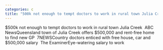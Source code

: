 ```yaml
---
categories: c
title: "500k not enough to tempt doctors to work in rural town Julia Creek  ABC News"
---
```

$500k not enough to tempt doctors to work in rural town Julia Creek&nbsp;&nbsp;ABC NewsQueensland town of Julia Creek offers $500,000 and rent-free home to find new GP&nbsp;&nbsp;7NEWSCountry doctors enticed with free house, car and $500,000 salary&nbsp;&nbsp;The ExaminerEye-watering salary to work 